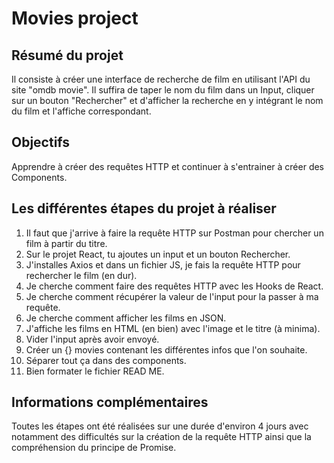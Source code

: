 # Movies project

## Résumé du projet

Il consiste à créer une interface de recherche de film en utilisant l'API du site "omdb movie". Il suffira de taper le nom du film dans un Input, cliquer sur un bouton "Rechercher" et d'afficher la recherche en y intégrant le nom du film et l'affiche correspondant.

## Objectifs

Apprendre à créer des requêtes HTTP et continuer à s'entrainer à créer des Components.

## Les différentes étapes du projet à réaliser

1. Il faut que j'arrive à faire la requête HTTP sur Postman pour chercher un film à partir du titre.
2. Sur le projet React, tu ajoutes un input et un bouton Rechercher.
3. J'installes Axios et dans un fichier JS, je fais la requête HTTP pour rechercher le film (en dur).
4. Je cherche comment faire des requêtes HTTP avec les Hooks de React.
5. Je cherche comment récupérer la valeur de l'input pour la passer à ma requête.
6. Je cherche comment afficher les films en JSON.
7. J'affiche les films en HTML (en bien) avec l'image et le titre (à minima).
8. Vider l'input après avoir envoyé.
9. Créer un {} movies contenant les différentes infos que l'on souhaite.
10. Séparer tout ça dans des components.
11. Bien formater le fichier READ ME.

## Informations complémentaires

Toutes les étapes ont été réalisées sur une durée d'environ 4 jours avec notamment des difficultés sur la création de la requête HTTP ainsi que la compréhension du principe de Promise.
